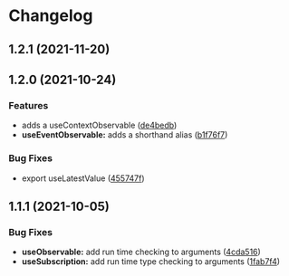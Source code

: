 # Changelog

## 1.2.1 (2021-11-20)

## 1.2.0 (2021-10-24)

### Features

* adds a useContextObservable ([de4bedb](https://github.com/Samuel-Carnell/react-with-rxjs/commit/de4bedbdfb2d6499855d145f9ab646d1eeea1604))
* **useEventObservable:** adds a shorthand alias ([b1f76f7](https://github.com/Samuel-Carnell/react-with-rxjs/commit/b1f76f717c8bf3ecde4551bc67e8cab101c49cb0))


### Bug Fixes

* export useLatestValue ([455747f](https://github.com/Samuel-Carnell/react-with-rxjs/commit/455747ff9970abe707b170a6560b73968c9a90c4))

## 1.1.1 (2021-10-05)

### Bug Fixes

* **useObservable:** add run time checking to arguments ([4cda516](https://github.com/Samuel-Carnell/react-with-rxjs/commit/4cda51629d576c9151e894342541d25b080b5000))
* **useSubscription:** add run time type checking to arguments ([1fab7f4](https://github.com/Samuel-Carnell/react-with-rxjs/commit/1fab7f4b55763bd209043bc7542c634d2792ca87))
